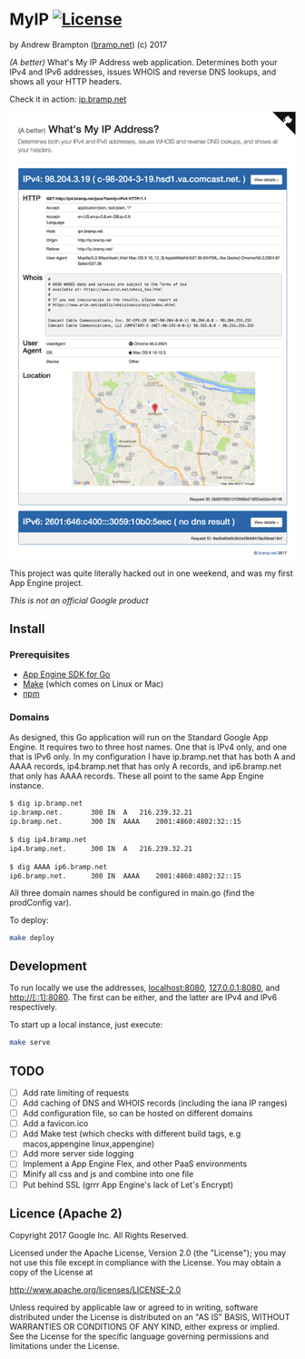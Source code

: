 # MyIP [![License](https://img.shields.io/github/license/bramp/myip.svg)](https://github.com/bramp/myip#licence-apache-2)
by Andrew Brampton ([bramp.net](https://bramp.net)) (c) 2017

<!--
Add these when available:
[![Build Status](https://img.shields.io/travis/bramp/myip.svg)](https://travis-ci.org/bramp/myip)
[![Coverage](https://img.shields.io/coveralls/bramp/myip.svg)](https://coveralls.io/github/bramp/myip)
[![Report card](https://goreportcard.com/badge/github.com/bramp/myip)](https://goreportcard.com/report/github.com/bramp/myip)
[![GoDoc](https://godoc.org/github.com/bramp/myip?status.svg)](https://godoc.org/github.com/bramp/myip)
-->

*(A better)* What's My IP Address web application.
Determines both your IPv4 and IPv6 addresses, issues WHOIS and reverse DNS lookups, and shows all
your HTTP headers.

Check it in action: [ip.bramp.net](http://ip.bramp.net/)

[![ip.bramp.net screenshot](screenshot.png)](http://ip.bramp.net/)

This project was quite literally hacked out in one weekend, and was my first App Engine project.

*This is not an official Google product*

## Install

### Prerequisites

* [App Engine SDK for Go](https://cloud.google.com/appengine/docs/go/download)
* [Make](https://www.gnu.org/software/make/) (which comes on Linux or Mac)
* [npm](https://www.npmjs.com/)

### Domains

As designed, this Go application will run on the Standard Google App Engine. It requires
two to three host names. One that is IPv4 only, and one that is IPv6 only. In my configuration
I have ip.bramp.net that has both A and AAAA records, ip4.bramp.net that has only A records,
and ip6.bramp.net that only has AAAA records. These all point to the same App Engine instance.

```
$ dig ip.bramp.net 
ip.bramp.net.		300	IN	A	216.239.32.21
ip.bramp.net.		300	IN	AAAA	2001:4860:4802:32::15

$ dig ip4.bramp.net
ip4.bramp.net.		300	IN	A	216.239.32.21

$ dig AAAA ip6.bramp.net
ip6.bramp.net.		300	IN	AAAA	2001:4860:4802:32::15
```

All three domain names should be configured in main.go (find the prodConfig var).

To deploy:
```bash
make deploy
```

## Development

To run locally we use the addresses, [localhost:8080](http://localhost:8080),
[127.0.0.1:8080](http://127.0.0.1:8080), and [http://[::1]:8080](http://[::1]:8080).
The first can be either, and the latter are IPv4 and IPv6 respectively.

To start up a local instance, just execute:
```bash
make serve
```


## TODO

- [ ] Add rate limiting of requests
- [ ] Add caching of DNS and WHOIS records (including the iana IP ranges)
- [ ] Add configuration file, so can be hosted on different domains
- [ ] Add a favicon.ico
- [ ] Add Make test (which checks with different build tags, e.g macos,appengine linux,appengine)
- [ ] Add more server side logging
- [ ] Implement a App Engine Flex, and other PaaS environments
- [ ] Minify all css and js and combine into one file
- [ ] Put behind SSL (grrr App Engine's lack of Let's Encrypt)

## Licence (Apache 2)

Copyright 2017 Google Inc. All Rights Reserved.

Licensed under the Apache License, Version 2.0 (the "License");
you may not use this file except in compliance with the License.
You may obtain a copy of the License at

http://www.apache.org/licenses/LICENSE-2.0

Unless required by applicable law or agreed to in writing, software
distributed under the License is distributed on an "AS IS" BASIS,
WITHOUT WARRANTIES OR CONDITIONS OF ANY KIND, either express or implied.
See the License for the specific language governing permissions and
limitations under the License.

